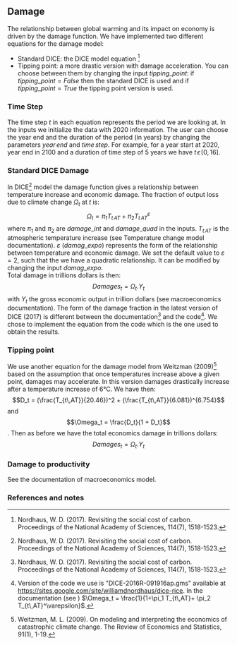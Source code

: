 ## Damage 
The relationship between global warming and its impact on economy is driven by the damage function. We have implemented two different equations for the damage model: 
* Standard DICE: the DICE model equation [^1] 
* Tipping point: a more drastic version with damage acceleration. 
You can choose between them by changing the input $tipping\_point$: if $tipping\_point = False$ then the standard DICE is used and if $tipping\_point = True$ the tipping point version is used. 

### Time Step 
The time step $t$ in each equation represents the period we are looking at. In the inputs we initialize the data with 2020 information. The user can choose the year end and the duration of the period (in years) by changing the parameters $year\, end$ and $time \,step$. For example, for a year start at 2020, year end in 2100 and a duration of time step of 5 years we have $t \, \epsilon \,[0, 16]$.

### Standard DICE Damage
In DICE[^1] model the damage function gives a relationship between temperature increase and economic damage. The fraction of output loss due to climate change $\Omega_t$ at $t$ is: 
$$\Omega_t = \pi_1 T_{t\,AT}+ \pi_2 T_{t\,AT}^\varepsilon$$ 
where $\pi_1$ and  $\pi_2$ are $damage\_int$ and $damage\_quad$ in the inputs. $T_{t\,AT}$ is the atmospheric temperature increase (see Temperature change model documentation). $\varepsilon$ ($damag\_expo$) represents the form of the relationship between temperature and economic damage. We set the default value to $\varepsilon = 2$, such that the we have a quadratic relationship. It can be modified by changing the input $damag\_expo$.   
Total damage in trillions dollars is then: 
$$Damages_t = \Omega _t. Y_t$$
with $Y_t$ the gross economic output in trillion dollars (see macroeconomics documentation). 
The form of the damage fraction in the latest version of DICE (2017) is different between the documentation[^1] and the code[^3]. We chose to implement the equation from the code which is the one used to obtain the results. 
### Tipping point
We use another equation for the damage model from Weitzman (2009)[^2] based on the assumption that once temperatures increase above a given point, damages may accelerate. In this version damages drastically increase after a temperature increase of 6°C. We have then: 
$$D_t = (\frac{T_{t\,AT}}{20.46})^2 + (\frac{T_{t\,AT}}{6.081})^{6.754}$$ and 
$$\Omega_t = \frac{D_t}{1 + D_t}$$. 
Then as before we have the total economics damage in trillions dollars:  
$$Damages_t = \Omega _t. Y_t$$

### Damage to productivity 
See the documentation of macroeconomics model. 

### References and notes 
[^1]: Nordhaus, W. D. (2017). Revisiting the social cost of carbon. Proceedings of the National Academy of Sciences, 114(7), 1518-1523.

[^2]: Weitzman, M. L. (2009). On modeling and interpreting the economics of catastrophic climate change. The Review of Economics and Statistics, 91(1), 1-19.

[^3]: Version of the code we use is "DICE-2016R-091916ap.gms" available at https://sites.google.com/site/williamdnordhaus/dice-rice. In the documentation (see [^1] ) $\Omega_t = \frac{1}{1+\pi_1 T_{t\,AT}+ \pi_2 T_{t\,AT}^\varepsilon}$. 
